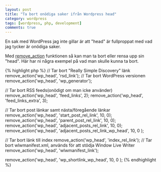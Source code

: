 ```yaml
---
layout: post
title: "Ta bort onödiga saker ifrån Wordpress head"
category: wordpress
tags: [wordpress, php, development]
comments: true
---
```


En sak med WordPress jag inte gillar är att "head" är fullproppat med vad jag tycker är onödiga saker.

Med [remove_action](http://codex.wordpress.org/Function_Reference/remove_action) funktionen så kan man ta bort eller rensa upp sin "head". Här har ni några exempel på vad man skulle kunna ta bort.


{% highlight php %}
  // Tar bort "Really Simple Discovery" länk
  remove_action('wp_head', 'rsd_link');
  // Tar bort WordPress versionen
  remove_action('wp_head', 'wp_generator');

  // Tar bort RSS feeds(onödigt om man icke använder)
  remove_action('wp_head', 'feed_links', 2);
  remove_action('wp_head', 'feed_links_extra', 3);

  // Tar bort post länkar samt nästa/föregående länkar
  remove_action('wp_head', 'start_post_rel_link', 10, 0);
  remove_action('wp_head', 'parent_post_rel_link', 10, 0);
  remove_action('wp_head', 'adjacent_posts_rel_link', 10, 0);
  remove_action('wp_head', 'adjacent_posts_rel_link_wp_head', 10, 0 );

  // Tar bort länk till index
  remove_action('wp_head', 'index_rel_link');
  // Tar bort wlwmanifest.xml, används för att stödja Window Live Writer
  remove_action('wp_head', 'wlwmanifest_link');

  remove_action('wp_head', 'wp_shortlink_wp_head', 10, 0 );
{% endhighlight %}
